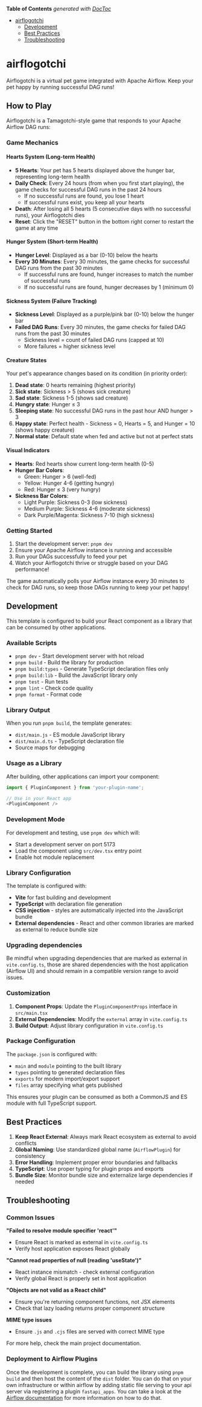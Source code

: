 <!-- START doctoc generated TOC please keep comment here to allow auto update -->
<!-- DON'T EDIT THIS SECTION, INSTEAD RE-RUN doctoc TO UPDATE -->
**Table of Contents**  *generated with [DocToc](https://github.com/thlorenz/doctoc)*

- [airflogotchi](#project_name)
  - [Development](#development)
  - [Best Practices](#best-practices)
  - [Troubleshooting](#troubleshooting)

<!-- END doctoc generated TOC please keep comment here to allow auto update -->

# airflogotchi

Airflogotchi is a virtual pet game integrated with Apache Airflow. Keep your pet happy by running successful DAG runs!

## How to Play

Airflogotchi is a Tamagotchi-style game that responds to your Apache Airflow DAG runs:

### Game Mechanics

#### Hearts System (Long-term Health)
- **5 Hearts**: Your pet has 5 hearts displayed above the hunger bar, representing long-term health
- **Daily Check**: Every 24 hours (from when you first start playing), the game checks for successful DAG runs in the past 24 hours
  - If no successful runs are found, you lose 1 heart
  - If successful runs exist, you keep all your hearts
- **Death**: After losing all 5 hearts (5 consecutive days with no successful runs), your Airflogotchi dies
- **Reset**: Click the "RESET" button in the bottom right corner to restart the game at any time

#### Hunger System (Short-term Health)
- **Hunger Level**: Displayed as a bar (0-10) below the hearts
- **Every 30 Minutes**: Every 30 minutes, the game checks for successful DAG runs from the past 30 minutes
  - If successful runs are found, hunger increases to match the number of successful runs
  - If no successful runs are found, hunger decreases by 1 (minimum 0)

#### Sickness System (Failure Tracking)
- **Sickness Level**: Displayed as a purple/pink bar (0-10) below the hunger bar
- **Failed DAG Runs**: Every 30 minutes, the game checks for failed DAG runs from the past 30 minutes
  - Sickness level = count of failed DAG runs (capped at 10)
  - More failures = higher sickness level

#### Creature States
Your pet's appearance changes based on its condition (in priority order):
1. **Dead state**: 0 hearts remaining (highest priority)
2. **Sick state**: Sickness > 5 (shows sick creature)
3. **Sad state**: Sickness 1-5 (shows sad creature)
4. **Hungry state**: Hunger ≤ 3
5. **Sleeping state**: No successful DAG runs in the past hour AND hunger > 3
6. **Happy state**: Perfect health - Sickness = 0, Hearts = 5, and Hunger = 10 (shows happy creature)
7. **Normal state**: Default state when fed and active but not at perfect stats

#### Visual Indicators
- **Hearts**: Red hearts show current long-term health (0-5)
- **Hunger Bar Colors**:
  - Green: Hunger > 6 (well-fed)
  - Yellow: Hunger 4-6 (getting hungry)
  - Red: Hunger ≤ 3 (very hungry)
- **Sickness Bar Colors**:
  - Light Purple: Sickness 0-3 (low sickness)
  - Medium Purple: Sickness 4-6 (moderate sickness)
  - Dark Purple/Magenta: Sickness 7-10 (high sickness)

### Getting Started

1. Start the development server: `pnpm dev`
2. Ensure your Apache Airflow instance is running and accessible
3. Run your DAGs successfully to feed your pet
4. Watch your Airflogotchi thrive or struggle based on your DAG performance!

The game automatically polls your Airflow instance every 30 minutes to check for DAG runs, so keep those DAGs running to keep your pet happy!

## Development

This template is configured to build your React component as a library that can be consumed by other applications.

### Available Scripts

- `pnpm dev` - Start development server with hot reload
- `pnpm build` - Build the library for production
- `pnpm build:types` - Generate TypeScript declaration files only
- `pnpm build:lib` - Build the JavaScript library only
- `pnpm test` - Run tests
- `pnpm lint` - Check code quality
- `pnpm format` - Format code

### Library Output

When you run `pnpm build`, the template generates:

- `dist/main.js` - ES module JavaScript library
- `dist/main.d.ts` - TypeScript declaration file
- Source maps for debugging

### Usage as a Library

After building, other applications can import your component:

```typescript
import { PluginComponent } from 'your-plugin-name';

// Use in your React app
<PluginComponent />
```

### Development Mode

For development and testing, use `pnpm dev` which will:

- Start a development server on port 5173
- Load the component using `src/dev.tsx` entry point
- Enable hot module replacement

### Library Configuration

The template is configured with:

- **Vite** for fast building and development
- **TypeScript** with declaration file generation
- **CSS injection** - styles are automatically injected into the JavaScript bundle
- **External dependencies** - React and other common libraries are marked as external to reduce bundle size

### Upgrading dependencies

Be mindful when upgrading dependencies that are marked as external in `vite.config.ts`, those are shared dependencies with the host application
(Airflow UI) and should remain in a compatible version range to avoid issues.

### Customization

1. **Component Props**: Update the `PluginComponentProps` interface in `src/main.tsx`
2. **External Dependencies**: Modify the `external` array in `vite.config.ts`
3. **Build Output**: Adjust library configuration in `vite.config.ts`

### Package Configuration

The `package.json` is configured with:

- `main` and `module` pointing to the built library
- `types` pointing to generated declaration files
- `exports` for modern import/export support
- `files` array specifying what gets published

This ensures your plugin can be consumed as both a CommonJS and ES module with full TypeScript support.

## Best Practices

1. **Keep React External**: Always mark React ecosystem as external to avoid conflicts
2. **Global Naming**: Use standardized global name (`AirflowPlugin`) for consistency
3. **Error Handling**: Implement proper error boundaries and fallbacks
4. **TypeScript**: Use proper typing for plugin props and exports
5. **Bundle Size**: Monitor bundle size and externalize large dependencies if needed

## Troubleshooting

### Common Issues

**"Failed to resolve module specifier 'react'"**

- Ensure React is marked as external in `vite.config.ts`
- Verify host application exposes React globally

**"Cannot read properties of null (reading 'useState')"**

- React instance mismatch - check external configuration
- Verify global React is properly set in host application

**"Objects are not valid as a React child"**

- Ensure you're returning component functions, not JSX elements
- Check that lazy loading returns proper component structure

**MIME type issues**

- Ensure `.js` and `.cjs` files are served with correct MIME type

For more help, check the main project documentation.

### Deployment to Airflow Plugins

Once the development is complete, you can build the library using `pnpm build` and then host the content of the `dist` folder. You can do that on your own infrastructure or within airflow
by adding static file serving to your api server via registering a plugin `fastapi_apps`. You can take a look at the [Airflow documentation](https://airflow.apache.org/docs/apache-airflow/stable/plugins.html) for more information on how to do that.
